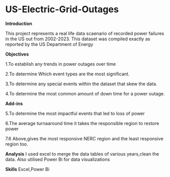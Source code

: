 # US-Electric-Grid-Outages

**Introduction**

This project represents a real life data scaenario of recorded power failures in the US out from 2002-2023.
This dataset was compiled exactly as reported by the US Department of Energy

**Objectives**

1.To establish any trends in power outages over time

2.To determine Which event types are the most significant.

3.To determine  any special events within the dataset that skew the data.

4.To determine the most common amount of down time for a power outage.

**Add-ins**

5.To determine the most impactful events that led to loss of power

6.The average turnaaround time it takes the responsible region to restore power

7.6 Above,gives the most responsive NERC region and the least responsive region too.

**Analysis**
I used excel to merge the data tables of various years,clean the data.
Also utilised Power Bi for data visualizations

**Skills**
Excel,Power Bi
